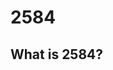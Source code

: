 # 2584
## What is 2584?
<picture>
 <source media="(prefers-color-scheme: dark)" srcset="https://user-images.githubusercontent.com/89208624/256322736-cf51ed7b-655f-482f-959a-8b8792a13122.png">
 <source media="(prefers-color-scheme: light)" srcset="https://user-images.githubusercontent.com/89208624/256322744-078a6de5-5b1f-43c2-a1c3-45b0f3dc28f0.png">
</picture>
